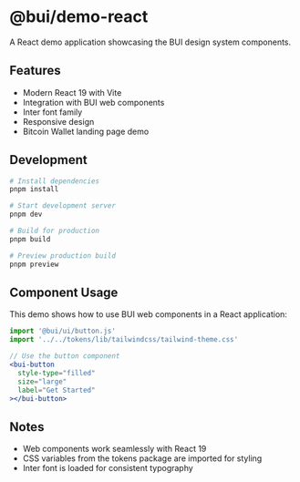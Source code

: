 # @bui/demo-react

A React demo application showcasing the BUI design system components.

## Features

- Modern React 19 with Vite
- Integration with BUI web components
- Inter font family
- Responsive design
- Bitcoin Wallet landing page demo

## Development

```bash
# Install dependencies
pnpm install

# Start development server
pnpm dev

# Build for production
pnpm build

# Preview production build
pnpm preview
```

## Component Usage

This demo shows how to use BUI web components in a React application:

```jsx
import '@bui/ui/button.js'
import '../../tokens/lib/tailwindcss/tailwind-theme.css'

// Use the button component
<bui-button 
  style-type="filled" 
  size="large" 
  label="Get Started"
></bui-button>
```

## Notes

- Web components work seamlessly with React 19
- CSS variables from the tokens package are imported for styling
- Inter font is loaded for consistent typography
